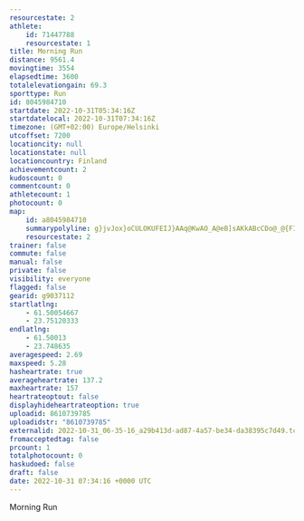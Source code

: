 ```yaml
---
resourcestate: 2
athlete:
    id: 71447788
    resourcestate: 1
title: Morning Run
distance: 9561.4
movingtime: 3554
elapsedtime: 3600
totalelevationgain: 69.3
sporttype: Run
id: 8045984710
startdate: 2022-10-31T05:34:16Z
startdatelocal: 2022-10-31T07:34:16Z
timezone: (GMT+02:00) Europe/Helsinki
utcoffset: 7200
locationcity: null
locationstate: null
locationcountry: Finland
achievementcount: 2
kudoscount: 0
commentcount: 0
athletecount: 1
photocount: 0
map:
    id: a8045984710
    summarypolyline: g}jvJox}oCULOKUFEIJ}AAq@KwAO_A@eB]sAKkABcCDo@_@{FI_B@iAGcA]}Ac@[o@?]P[b@m@Xu@oA_AcCEU@k@`@wAJw@As@Ku@GeA_@m@CSDeAc@}@g@y@BqAUaBAy@KoAs@wCw@gAOg@EQRk@s@eAGo@a@}@u@oAgAOo@Ym@CSWe@A[}@SeAy@eASw@Im@IwBEyDm@_DMGi@NGIES?mCRkBBcASgAImAHcDIeB_AKsA{Dm@yBIKs@Dm@RaAQaAVo@Sa@[IBCVBlDPnCBtBFd@C`KGdA_@tBEhASbA_@l@STOBa@QkAgAi@aA]qAw@iEGgA?{Cm@sC_AcDUc@Y_@w@Y_B_BOg@QkBi@gCa@mEOs@?_@BUb@w@f@e@DUC_BCKQQ[}Aa@{@G{@De@EeADuAJw@CgAFi@B_B\wAHeCDYR_@VkCVw@Bs@IoAFe@[eE_@_CC}@a@mFCeB_@aD@s@GaAe@gDGoAJeAAkADcAI}BQuA@o@OkC@gBIs@?uAHy@Ak@Hg@LS|@s@`@Kd@m@b@sAHo@HsDD]CiBN}@~@uBr@{BJ{@DaBLq@Zw@l@w@n@k@Te@z@}@`AcCx@y@j@G`@Rd@Qf@yAzAeBb@kALMJAPZd@RxATZTJd@NPjA~@NZJZDh@b@pAvAfGf@l@X~@IfBa@rCk@tCMjAC~@O|@KpAQx@EhAD`A[~AOpFGpEFbAMvCIp@Bn@ThAHpARf@h@zBCn@Dd@`@fC`@tAv@bGZtAJvATjABx@Jr@MZSlBRz@@p@Cr@HbBLn@GhBSf@Ij@Ab@Ml@CpA_@zD@`@NTJ\HlAItFGn@W`H[hF?dCEh@?fDGdBW|Be@fCWxGBp@RvAH`AOvCD`DIrHTjEClCM~A?d@VxCXlECn@QvAg@hAGn@@xAI~FQzGNt@BxB\v@j@x@|@bCl@n@FSH?|@hA|AxEz@dFZbAd@jCVlCh@tC^fBp@`CDd@Ep@MVMK{@uCe@{B?_@NaAMmACy@\iAr@m@rAwBNmARw@Vw@XWH@v@x@R?t@V^fAZf@b@^X^BJGt@FtAElAJhBAf@LbCCzAD\ZTPb@l@Vf@@bAYn@g@V?Fd@P`E?nARhDJd@HJn@GTS
    resourcestate: 2
trainer: false
commute: false
manual: false
private: false
visibility: everyone
flagged: false
gearid: g9037112
startlatlng:
    - 61.50054667
    - 23.75120333
endlatlng:
    - 61.50013
    - 23.748635
averagespeed: 2.69
maxspeed: 5.28
hasheartrate: true
averageheartrate: 137.2
maxheartrate: 157
heartrateoptout: false
displayhideheartrateoption: true
uploadid: 8610739785
uploadidstr: "8610739785"
externalid: 2022-10-31_06-35-16_a29b413d-ad87-4a57-be34-da38395c7d49.tcx
fromacceptedtag: false
prcount: 1
totalphotocount: 0
haskudoed: false
draft: false
date: 2022-10-31 07:34:16 +0000 UTC
---
```

Morning Run